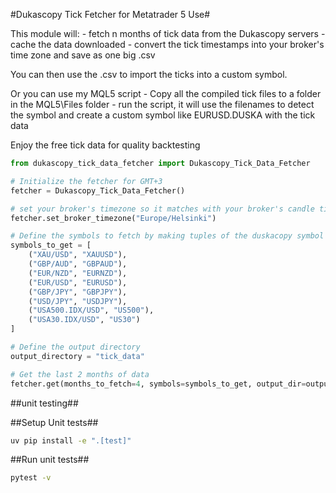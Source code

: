 #Dukascopy Tick Fetcher for Metatrader 5 Use#

This module will:
    - fetch n months of tick data from the Dukascopy servers
    - cache the data downloaded
    - convert the tick timestamps into your broker's time zone and save as one big .csv

You can then use the .csv to import the ticks into a custom symbol.

Or you can use my MQL5 script
    - Copy all the compiled tick files to a folder in the MQL5\Files folder
    - run the script, it will use the filenames to detect the symbol and create a custom symbol like EURUSD.DUSKA with the tick data
    
Enjoy the free tick data for quality backtesting

```python
from dukascopy_tick_data_fetcher import Dukascopy_Tick_Data_Fetcher

# Initialize the fetcher for GMT+3
fetcher = Dukascopy_Tick_Data_Fetcher()

# set your broker's timezone so it matches with your broker's candle times and factors in day light savings
fetcher.set_broker_timezone("Europe/Helsinki")

# Define the symbols to fetch by making tuples of the duskacopy symbol and mapping it to your broker's verion of that symbol
symbols_to_get = [    
    ("XAU/USD", "XAUUSD"),
    ("GBP/AUD", "GBPAUD"),
    ("EUR/NZD", "EURNZD"),
    ("EUR/USD", "EURUSD"),
    ("GBP/JPY", "GBPJPY"),
    ("USD/JPY", "USDJPY"),
    ("USA500.IDX/USD", "US500"),
    ("USA30.IDX/USD", "US30")
]

# Define the output directory
output_directory = "tick_data"

# Get the last 2 months of data
fetcher.get(months_to_fetch=4, symbols=symbols_to_get, output_dir=output_directory)
```

##unit testing##

##Setup Unit tests##
```bash
uv pip install -e ".[test]"
```

##Run unit tests##

```bash
pytest -v
```